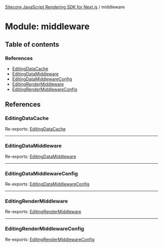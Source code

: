 [Sitecore JavaScript Rendering SDK for Next.js](../README.md) / middleware

# Module: middleware

## Table of contents

### References

- [EditingDataCache](middleware.md#editingdatacache)
- [EditingDataMiddleware](middleware.md#editingdatamiddleware)
- [EditingDataMiddlewareConfig](middleware.md#editingdatamiddlewareconfig)
- [EditingRenderMiddleware](middleware.md#editingrendermiddleware)
- [EditingRenderMiddlewareConfig](middleware.md#editingrendermiddlewareconfig)

## References

### EditingDataCache

Re-exports: [EditingDataCache](../interfaces/middleware_editing_data_cache.EditingDataCache.md)

___

### EditingDataMiddleware

Re-exports: [EditingDataMiddleware](../classes/middleware_editing_data_middleware.EditingDataMiddleware.md)

___

### EditingDataMiddlewareConfig

Re-exports: [EditingDataMiddlewareConfig](../interfaces/middleware_editing_data_middleware.EditingDataMiddlewareConfig.md)

___

### EditingRenderMiddleware

Re-exports: [EditingRenderMiddleware](../classes/middleware_editing_render_middleware.EditingRenderMiddleware.md)

___

### EditingRenderMiddlewareConfig

Re-exports: [EditingRenderMiddlewareConfig](../interfaces/middleware_editing_render_middleware.EditingRenderMiddlewareConfig.md)
